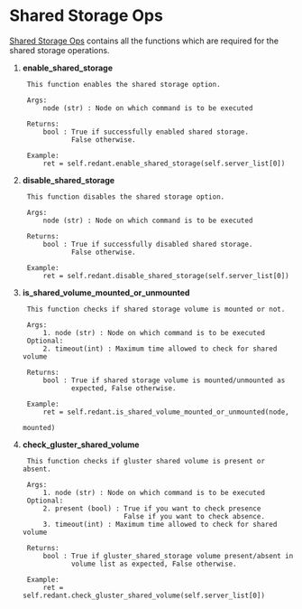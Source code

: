 # Shared Storage Ops

[Shared Storage Ops](../../../common/ops/gluster_ops/shared_storage_ops.py) contains all the functions which are required for the shared storage operations.

1) **enable_shared_storage**<br>

        This function enables the shared storage option.

        Args:
            node (str) : Node on which command is to be executed

        Returns:
            bool : True if successfully enabled shared storage.
                   False otherwise.

        Example:
            ret = self.redant.enable_shared_storage(self.server_list[0])



2) **disable_shared_storage**<br>

        This function disables the shared storage option.

        Args:
            node (str) : Node on which command is to be executed

        Returns:
            bool : True if successfully disabled shared storage.
                   False otherwise.
            
        Example:
            ret = self.redant.disable_shared_storage(self.server_list[0])



3) **is_shared_volume_mounted_or_unmounted**<br>

        This function checks if shared storage volume is mounted or not.

        Args:
            1. node (str) : Node on which command is to be executed
        Optional:
            2. timeout(int) : Maximum time allowed to check for shared volume

        Returns:
            bool : True if shared storage volume is mounted/unmounted as
                   expected, False otherwise.

        Example:
            ret = self.redant.is_shared_volume_mounted_or_unmounted(node,
                                                                    mounted)



4) **check_gluster_shared_volume**<br>

        This function checks if gluster shared volume is present or absent.

        Args:
            1. node (str) : Node on which command is to be executed
        Optional:
            2. present (bool) : True if you want to check presence
                                False if you want to check absence.
            3. timeout(int) : Maximum time allowed to check for shared volume

        Returns:
            bool : True if gluster_shared_storage volume present/absent in
                   volume list as expected, False otherwise.

        Example:
            ret = self.redant.check_gluster_shared_volume(self.server_list[0])
